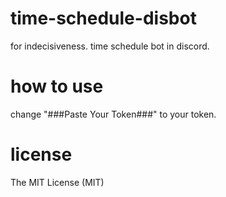 # time-schedule-disbot
for indecisiveness. time schedule bot in discord.

# how to use
change "###Paste Your Token###" to your token.

# license
The MIT License (MIT)
